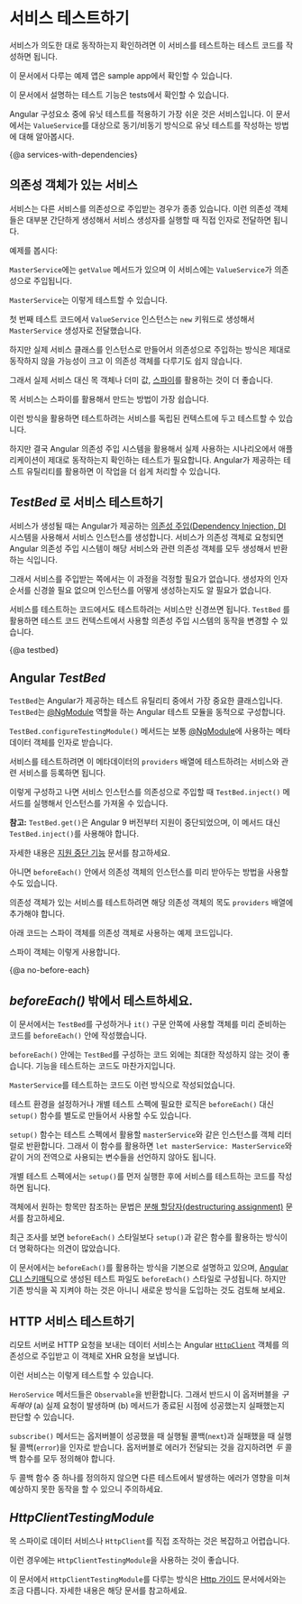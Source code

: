 <!--
# Testing services
-->
# 서비스 테스트하기

<!--
To check that your services are working as you intend, you can write tests specifically for them.

<div class="alert is-helpful">

  For the sample application that the testing guides describe, see the <live-example name="testing" embedded-style noDownload>sample app</live-example>.

  For the tests features in the testing guides, see <live-example name="testing" stackblitz="specs" noDownload>tests</live-example>.

</div>


Services are often the easiest files to unit test.
Here are some synchronous and asynchronous unit tests of the `ValueService`
written without assistance from Angular testing utilities.

<code-example path="testing/src/app/demo/demo.spec.ts" region="ValueService" header="app/demo/demo.spec.ts"></code-example>
-->
서비스가 의도한 대로 동작하는지 확인하려면 이 서비스를 테스트하는 테스트 코드를 작성하면 됩니다.

<div class="alert is-helpful">

이 문서에서 다루는 예제 앱은 <live-example name="testing" embedded-style noDownload>sample app</live-example>에서 확인할 수 있습니다.

이 문서에서 설명하는 테스트 기능은 <live-example name="testing" stackblitz="specs" noDownload>tests</live-example>에서 확인할 수 있습니다.

</div>

Angular 구성요소 중에 유닛 테스트를 적용하기 가장 쉬운 것은 서비스입니다.
이 문서에서는 `ValueService`를 대상으로 동기/비동기 방식으로 유닛 테스트를 작성하는 방법에 대해 알아봅시다.

<code-example path="testing/src/app/demo/demo.spec.ts" region="ValueService" header="app/demo/demo.spec.ts"></code-example>


{@a services-with-dependencies}

<!--
## Services with dependencies
-->
## 의존성 객체가 있는 서비스

<!--
Services often depend on other services that Angular injects into the constructor.
In many cases, it's easy to create and _inject_ these dependencies by hand while
calling the service's constructor.

The `MasterService` is a simple example:

<code-example path="testing/src/app/demo/demo.ts" region="MasterService" header="app/demo/demo.ts"></code-example>

`MasterService` delegates its only method, `getValue`, to the injected `ValueService`.

Here are several ways to test it.

<code-example path="testing/src/app/demo/demo.spec.ts" region="MasterService" header="app/demo/demo.spec.ts"></code-example>

The first test creates a `ValueService` with `new` and passes it to the `MasterService` constructor.

However, injecting the real service rarely works well as most dependent services are difficult to create and control.

Instead you can mock the dependency, use a dummy value, or create a
[spy](https://jasmine.github.io/2.0/introduction.html#section-Spies)
on the pertinent service method.

<div class="alert is-helpful">

Prefer spies as they are usually the easiest way to mock services.

</div>

These standard testing techniques are great for unit testing services in isolation.

However, you almost always inject services into application classes using Angular
dependency injection and you should have tests that reflect that usage pattern.
Angular testing utilities make it easy to investigate how injected services behave.
-->
서비스는 다른 서비스를 의존성으로 주입받는 경우가 종종 있습니다.
이런 의존성 객체들은 대부분 간단하게 생성해서 서비스 생성자를 실행할 때 직접 인자로 전달하면 됩니다.

예제를 봅시다:

<code-example path="testing/src/app/demo/demo.ts" region="MasterService" header="app/demo/demo.ts"></code-example>

`MasterService`에는 `getValue` 메서드가 있으며 이 서비스에는 `ValueService`가 의존성으로 주입됩니다.

`MasterService`는 이렇게 테스트할 수 있습니다.

<code-example path="testing/src/app/demo/demo.spec.ts" region="MasterService" header="app/demo/demo.spec.ts"></code-example>

첫 번째 테스트 코드에서 `ValueService` 인스턴스는 `new` 키워드로 생성해서 `MasterService` 생성자로 전달했습니다.

하지만 실제 서비스 클래스를 인스턴스로 만들어서 의존성으로 주입하는 방식은 제대로 동작하지 않을 가능성이 크고 이 의존성 객체를 다루기도 쉽지 않습니다.

그래서 실제 서비스 대신 목 객체나 더미 값, [스파이](https://jasmine.github.io/2.0/introduction.html#section-Spies)를 활용하는 것이 더 좋습니다.

<div class="alert is-helpful">

목 서비스는 스파이를 활용해서 만드는 방법이 가장 쉽습니다.

</div>

이런 방식을 활용하면 테스트하려는 서비스를 독립된 컨텍스트에 두고 테스트할 수 있습니다.

하지만 결국 Angular 의존성 주입 시스템을 활용해서 실제 사용하는 시나리오에서 애플리케이션이 제대로 동작하는지 확인하는 테스트가 필요합니다.
Angular가 제공하는 테스트 유틸리티를 활용하면 이 작업을 더 쉽게 처리할 수 있습니다.


<!--
## Testing services with the _TestBed_
-->
## _TestBed_ 로 서비스 테스트하기

<!--
Your application relies on Angular [dependency injection (DI)](guide/dependency-injection)
to create services.
When a service has a dependent service, DI finds or creates that dependent service.
And if that dependent service has its own dependencies, DI finds-or-creates them as well.

As service _consumer_, you don't worry about any of this.
You don't worry about the order of constructor arguments or how they're created.

As a service _tester_, you must at least think about the first level of service dependencies
but you _can_ let Angular DI do the service creation and deal with constructor argument order
when you use the `TestBed` testing utility to provide and create services.
-->
서비스가 생성될 때는 Angular가 제공하는 [의존성 주입(Dependency Injection, DI](guide/dependency-injection) 시스템을 사용해서 서비스 인스턴스를 생성합니다.
서비스가 의존성 객체로 요청되면 Angular 의존성 주입 시스템이 해당 서비스와 관련 의존성 객체를 모두 생성해서 반환하는 식입니다.

그래서 서비스를 주입받는 쪽에서는 이 과정을 걱정할 필요가 없습니다.
생성자의 인자 순서를 신경쓸 필요 없으며 인스턴스를 어떻게 생성하는지도 알 필요가 없습니다.

서비스를 테스트하는 코드에서도 테스트하려는 서비스만 신경쓰면 됩니다.
`TestBed` 를 활용하면 테스트 코드 컨텍스트에서 사용할 의존성 주입 시스템의 동작을 변경할 수 있습니다.


{@a testbed}

## Angular _TestBed_

<!--
The `TestBed` is the most important of the Angular testing utilities.
The `TestBed` creates a dynamically-constructed Angular _test_ module that emulates
an Angular [@NgModule](guide/ngmodules).

The `TestBed.configureTestingModule()` method takes a metadata object that can have most of the properties of an [@NgModule](guide/ngmodules).

To test a service, you set the `providers` metadata property with an
array of the services that you'll test or mock.

<code-example path="testing/src/app/demo/demo.testbed.spec.ts" region="value-service-before-each" header="app/demo/demo.testbed.spec.ts (provide ValueService in beforeEach)"></code-example>

Then inject it inside a test by calling `TestBed.inject()` with the service class as the argument.

<div class="alert is-helpful">

**Note:** `TestBed.get()` was deprecated as of Angular version 9.
To help minimize breaking changes, Angular introduces a new function called `TestBed.inject()`, which you should use instead.
For information on the removal of `TestBed.get()`,
see its entry in the [Deprecations index](guide/deprecations#index).

</div>

<code-example path="testing/src/app/demo/demo.testbed.spec.ts" region="value-service-inject-it"></code-example>

Or inside the `beforeEach()` if you prefer to inject the service as part of your setup.

<code-example path="testing/src/app/demo/demo.testbed.spec.ts" region="value-service-inject-before-each"> </code-example>

When testing a service with a dependency, provide the mock in the `providers` array.

In the following example, the mock is a spy object.

<code-example path="testing/src/app/demo/demo.testbed.spec.ts" region="master-service-before-each"></code-example>

The test consumes that spy in the same way it did earlier.

<code-example path="testing/src/app/demo/demo.testbed.spec.ts" region="master-service-it">
</code-example>
-->
`TestBed`는 Angular가 제공하는 테스트 유틸리티 중에서 가장 중요한 클래스입니다.
`TestBed`는 [@NgModule](guide/ngmodules) 역할을 하는 Angular 테스트 모듈을 동적으로 구성합니다.

`TestBed.configureTestingModule()` 메서드는 보통 [@NgModule](guide/ngmodules)에 사용하는 메타데이터 객체를 인자로 받습니다.

서비스를 테스트하려면 이 메타데이터의 `providers` 배열에 테스트하려는 서비스와 관련 서비스를 등록하면 됩니다.

<code-example path="testing/src/app/demo/demo.testbed.spec.ts" region="value-service-before-each" header="app/demo/demo.testbed.spec.ts (beforeEach()에서 ValueService 동작 환경 구성하기)"></code-example>

이렇게 구성하고 나면 서비스 인스턴스를 의존성으로 주입할 때 `TestBed.inject()` 메서드를 실행해서 인스턴스를 가져올 수 있습니다.

<div class="alert is-helpful">

**참고:** `TestBed.get()`은 Angular 9 버전부터 지원이 중단되었으며, 이 메서드 대신 `TestBed.inject()`를 사용해야 합니다.

자세한 내용은 [지원 중단 기능](guide/deprecations#index) 문서를 참고하세요.

</div>

<code-example path="testing/src/app/demo/demo.testbed.spec.ts" region="value-service-inject-it"></code-example>

아니면 `beforeEach()` 안에서 의존성 객체의 인스턴스를 미리 받아두는 방법을 사용할 수도 있습니다.

<code-example path="testing/src/app/demo/demo.testbed.spec.ts" region="value-service-inject-before-each"> </code-example>

의존성 객체가 있는 서비스를 테스트하려면 해당 의존성 객체의 목도 `providers` 배열에 추가해야 합니다.

아래 코드는 스파이 객체를 의존성 객체로 사용하는 예제 코드입니다.

<code-example path="testing/src/app/demo/demo.testbed.spec.ts" region="master-service-before-each"></code-example>

스파이 객체는 이렇게 사용합니다.

<code-example path="testing/src/app/demo/demo.testbed.spec.ts" region="master-service-it">
</code-example>


{@a no-before-each}

<!--
## Testing without _beforeEach()_
-->
## _beforeEach()_ 밖에서 테스트하세요.

<!--
Most test suites in this guide call `beforeEach()` to set the preconditions for each `it()` test
and rely on the `TestBed` to create classes and inject services.

There's another school of testing that never calls `beforeEach()` and prefers to create classes explicitly rather than use the `TestBed`.

Here's how you might rewrite one of the `MasterService` tests in that style.

Begin by putting re-usable, preparatory code in a _setup_ function instead of `beforeEach()`.

<code-example
  path="testing/src/app/demo/demo.spec.ts"
  region="no-before-each-setup"
  header="app/demo/demo.spec.ts (setup)"></code-example>

The `setup()` function returns an object literal
with the variables, such as `masterService`, that a test might reference.
You don't define _semi-global_ variables (for example, `let masterService: MasterService`)
in the body of the `describe()`.

Then each test invokes `setup()` in its first line, before continuing
with steps that manipulate the test subject and assert expectations.

<code-example
  path="testing/src/app/demo/demo.spec.ts"
  region="no-before-each-test"></code-example>

Notice how the test uses
[_destructuring assignment_](https://developer.mozilla.org/en-US/docs/Web/JavaScript/Reference/Operators/Destructuring_assignment)
to extract the setup variables that it needs.

<code-example
  path="testing/src/app/demo/demo.spec.ts"
  region="no-before-each-setup-call">
</code-example>

Many developers feel this approach is cleaner and more explicit than the
traditional `beforeEach()` style.

Although this testing guide follows the traditional style and
the default [CLI schematics](https://github.com/angular/angular-cli)
generate test files with `beforeEach()` and `TestBed`,
feel free to adopt _this alternative approach_ in your own projects.
-->
이 문서에서는 `TestBed`를 구성하거나 `it()` 구문 안쪽에 사용할 객체를 미리 준비하는 코드를 `beforeEach()` 안에 작성했습니다.

`beforeEach()` 안에는 `TestBed`를 구성하는 코드 외에는 최대한 작성하지 않는 것이 좋습니다.
기능을 테스트하는 코드도 마찬가지입니다.

`MasterService`를 테스트하는 코드도 이런 방식으로 작성되었습니다.

테스트 환경을 설정하거나 개별 테스트 스펙에 필요한 로직은 `beforeEach()` 대신 `setup()` 함수를 별도로 만들어서 사용할 수도 있습니다.

<code-example
  path="testing/src/app/demo/demo.spec.ts"
  region="no-before-each-setup"
  header="app/demo/demo.spec.ts (setup())"></code-example>

`setup()` 함수는 테스트 스펙에서 활용할 `masterService`와 같은 인스턴스를 객체 리터럴로 반환합니다.
그래서 이 함수를 활용하면 `let masterService: MasterService`와 같이 거의 전역으로 사용되는 변수들을 선언하지 않아도 됩니다.

개별 테스트 스펙에서는 `setup()`를 먼저 실행한 후에 서비스를 테스트하는 코드를 작성하면 됩니다.

<code-example
  path="testing/src/app/demo/demo.spec.ts"
  region="no-before-each-test"></code-example>

객체에서 원하는 항목만 참조하는 문법은 [분해 할당자(destructuring assignment)](https://developer.mozilla.org/en-US/docs/Web/JavaScript/Reference/Operators/Destructuring_assignment) 문서를 참고하세요.

<code-example
  path="testing/src/app/demo/demo.spec.ts"
  region="no-before-each-setup-call">
</code-example>

최근 조사를 보면 `beforeEach()` 스타일보다 `setup()`과 같은 함수를 활용하는 방식이 더 명확하다는 의견이 많았습니다.

이 문서에서는 `beforeEach()`를 활용하는 방식을 기본으로 설명하고 있으며, [Angular CLI 스키매틱](https://github.com/angular/angular-cli)으로 생성된 테스트 파일도 `beforeEach()` 스타일로 구성됩니다.
하지만 기존 방식을 꼭 지켜야 하는 것은 아니니 새로운 방식을 도입하는 것도 검토해 보세요.


<!--
## Testing HTTP services
-->
## HTTP 서비스 테스트하기

<!--
Data services that make HTTP calls to remote servers typically inject and delegate
to the Angular [`HttpClient`](guide/http) service for XHR calls.

You can test a data service with an injected `HttpClient` spy as you would
test any service with a dependency.
<code-example
  path="testing/src/app/model/hero.service.spec.ts"
  region="test-with-spies"
  header="app/model/hero.service.spec.ts (tests with spies)">
</code-example>

<div class="alert is-important">

The `HeroService` methods return `Observables`. You must
_subscribe_ to an observable to (a) cause it to execute and (b)
assert that the method succeeds or fails.

The `subscribe()` method takes a success (`next`) and fail (`error`) callback.
Make sure you provide _both_ callbacks so that you capture errors.
Neglecting to do so produces an asynchronous uncaught observable error that
the test runner will likely attribute to a completely different test.

</div>
-->
리모트 서버로 HTTP 요청을 보내는 데이터 서비스는 Angular [`HttpClient`](guide/http) 객체를 의존성으로 주입받고 이 객체로 XHR 요청을 보냅니다.

이런 서비스는 이렇게 테스트할 수 있습니다.
<code-example
  path="testing/src/app/model/hero.service.spec.ts"
  region="test-with-spies"
  header="app/model/hero.service.spec.ts (스파이로 테스트하기)">
</code-example>

<div class="alert is-important">

`HeroService` 메서드들은 `Observable`을 반환합니다.
그래서 반드시 이 옵저버블을 _구독해야_ (a) 실제 요청이 발생하며 (b) 메서드가 종료된 시점에 성공했는지 실패했는지 판단할 수 있습니다.

`subscribe()` 메서드는 옵저버블이 성공했을 때 실행될 콜백(`next`)과 실패했을 때 실행될 콜백(`error`)을 인자로 받습니다.
옵저버블로 에러가 전달되는 것을 감지하려면 _두_ 콜백 함수를 모두 정의해야 합니다.

두 콜백 함수 중 하나를 정의하지 않으면 다른 테스트에서 발생하는 에러가 영향을 미쳐 예상하지 못한 동작을 할 수 있으니 주의하세요.

</div>


## _HttpClientTestingModule_

<!--
Extended interactions between a data service and the `HttpClient` can be complex
and difficult to mock with spies.

The `HttpClientTestingModule` can make these testing scenarios more manageable.

While the _code sample_ accompanying this guide demonstrates `HttpClientTestingModule`,
this page defers to the [Http guide](guide/http#testing-http-requests),
which covers testing with the `HttpClientTestingModule` in detail.
-->
목 스파이로 데이터 서비스나 `HttpClient`를 직접 조작하는 것은 복잡하고 어렵습니다.

이런 경우에는 `HttpClientTestingModule`을 사용하는 것이 좋습니다.

이 문서에서 `HttpClientTestingModule`를 다루는 방식은 [Http 가이드](guide/http#testing-http-requests) 문서에서와는 조금 다릅니다.
자세한 내용은 해당 문서를 참고하세요.